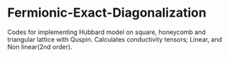 # Fermionic-Exact-Diagonalization
Codes for implementing Hubbard model on square, honeycomb and triangular lattice with Quspin. Calculates conductivity tensors; Linear, and Non linear(2nd order).
